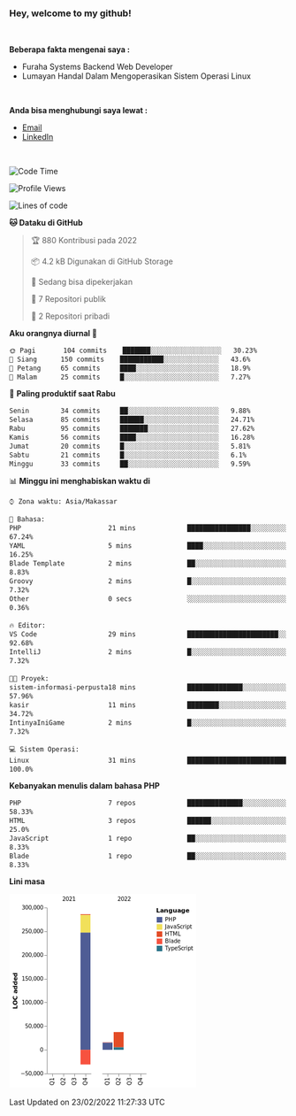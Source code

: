 <h3>Hey, welcome to my github!</h3>

<br>

<p><strong>Beberapa fakta mengenai saya :</strong></p>

<ul>
  <li>Furaha Systems Backend Web Developer</li>
  <li>Lumayan Handal Dalam Mengoperasikan Sistem Operasi Linux</li>
</ul>

<br>

<p><strong>Anda bisa menghubungi saya lewat :</strong></p>

<ul>
  <li><a href="mailto:renaldiapriyanto419@gmail.com">Email</a></li>
  <li><a href="https://www.linkedin.com/in/renaldi-kadang-314314206/">LinkedIn</a></li>
</ul>

<br>

<!--START_SECTION:waka-->
![Code Time](http://img.shields.io/badge/Code%20Time-11%20hrs%2029%20mins-blue)

![Profile Views](http://img.shields.io/badge/Profil%20dilihat-27-blue)

![Lines of code](https://img.shields.io/badge/Sejak%20Hello%20World%20aku%20telah%20menulis-283%20Thousand%20baris%20kode-blue)

**🐱 Dataku di GitHub** 

> 🏆 880 Kontribusi pada 2022
 > 
> 📦 4.2 kB Digunakan di GitHub Storage 
 > 
> 💼 Sedang bisa dipekerjakan
 > 
> 📜 7 Repositori publik 
 > 
> 🔑 2 Repositori pribadi  
 > 
**Aku orangnya diurnal 🐤** 

```text
🌞 Pagi       104 commits    ███████░░░░░░░░░░░░░░░░░░   30.23% 
🌆 Siang      150 commits    ███████████░░░░░░░░░░░░░░   43.6% 
🌃 Petang     65 commits     ████░░░░░░░░░░░░░░░░░░░░░   18.9% 
🌙 Malam      25 commits     █░░░░░░░░░░░░░░░░░░░░░░░░   7.27%

```
📅 **Paling produktif saat Rabu** 

```text
Senin        34 commits     ██░░░░░░░░░░░░░░░░░░░░░░░   9.88% 
Selasa       85 commits     ██████░░░░░░░░░░░░░░░░░░░   24.71% 
Rabu         95 commits     ███████░░░░░░░░░░░░░░░░░░   27.62% 
Kamis        56 commits     ████░░░░░░░░░░░░░░░░░░░░░   16.28% 
Jumat        20 commits     █░░░░░░░░░░░░░░░░░░░░░░░░   5.81% 
Sabtu        21 commits     █░░░░░░░░░░░░░░░░░░░░░░░░   6.1% 
Minggu       33 commits     ██░░░░░░░░░░░░░░░░░░░░░░░   9.59%

```


📊 **Minggu ini menghabiskan waktu di** 

```text
⌚︎ Zona waktu: Asia/Makassar

💬 Bahasa: 
PHP                      21 mins             ████████████████░░░░░░░░░   67.24% 
YAML                     5 mins              ████░░░░░░░░░░░░░░░░░░░░░   16.25% 
Blade Template           2 mins              ██░░░░░░░░░░░░░░░░░░░░░░░   8.83% 
Groovy                   2 mins              █░░░░░░░░░░░░░░░░░░░░░░░░   7.32% 
Other                    0 secs              ░░░░░░░░░░░░░░░░░░░░░░░░░   0.36%

🔥 Editor: 
VS Code                  29 mins             ███████████████████████░░   92.68% 
IntelliJ                 2 mins              █░░░░░░░░░░░░░░░░░░░░░░░░   7.32%

🐱‍💻 Proyek: 
sistem-informasi-perpusta18 mins             ██████████████░░░░░░░░░░░   57.96% 
kasir                    11 mins             ████████░░░░░░░░░░░░░░░░░   34.72% 
IntinyaIniGame           2 mins              █░░░░░░░░░░░░░░░░░░░░░░░░   7.32%

💻 Sistem Operasi: 
Linux                    31 mins             █████████████████████████   100.0%

```

**Kebanyakan menulis dalam bahasa PHP** 

```text
PHP                      7 repos             ██████████████░░░░░░░░░░░   58.33% 
HTML                     3 repos             ██████░░░░░░░░░░░░░░░░░░░   25.0% 
JavaScript               1 repo              ██░░░░░░░░░░░░░░░░░░░░░░░   8.33% 
Blade                    1 repo              ██░░░░░░░░░░░░░░░░░░░░░░░   8.33%

```


**Lini masa**

![Chart not found](https://raw.githubusercontent.com/Sylent-Sys/Sylent-Sys/main/charts/bar_graph.png) 


 Last Updated on 23/02/2022 11:27:33 UTC
<!--END_SECTION:waka-->
